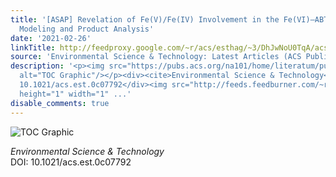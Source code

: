 ```yaml
---
title: '[ASAP] Revelation of Fe(V)/Fe(IV) Involvement in the Fe(VI)–ABTS System: Kinetic
  Modeling and Product Analysis'
date: '2021-02-26'
linkTitle: http://feedproxy.google.com/~r/acs/esthag/~3/DhJwNoU0TqA/acs.est.0c07792
source: 'Environmental Science & Technology: Latest Articles (ACS Publications)'
description: '<p><img src="https://pubs.acs.org/na101/home/literatum/publisher/achs/journals/content/esthag/0/esthag.ahead-of-print/acs.est.0c07792/20210226/images/medium/es0c07792_0007.gif"
  alt="TOC Graphic"/></p><div><cite>Environmental Science & Technology</cite></div><div>DOI:
  10.1021/acs.est.0c07792</div><img src="http://feeds.feedburner.com/~r/acs/esthag/~4/DhJwNoU0TqA"
  height="1" width="1" ...'
disable_comments: true
---
```

<p><img src="https://pubs.acs.org/na101/home/literatum/publisher/achs/journals/content/esthag/0/esthag.ahead-of-print/acs.est.0c07792/20210226/images/medium/es0c07792_0007.gif" alt="TOC Graphic"/></p><div><cite>Environmental Science & Technology</cite></div><div>DOI: 10.1021/acs.est.0c07792</div><img src="http://feeds.feedburner.com/~r/acs/esthag/~4/DhJwNoU0TqA" height="1" width="1" ...